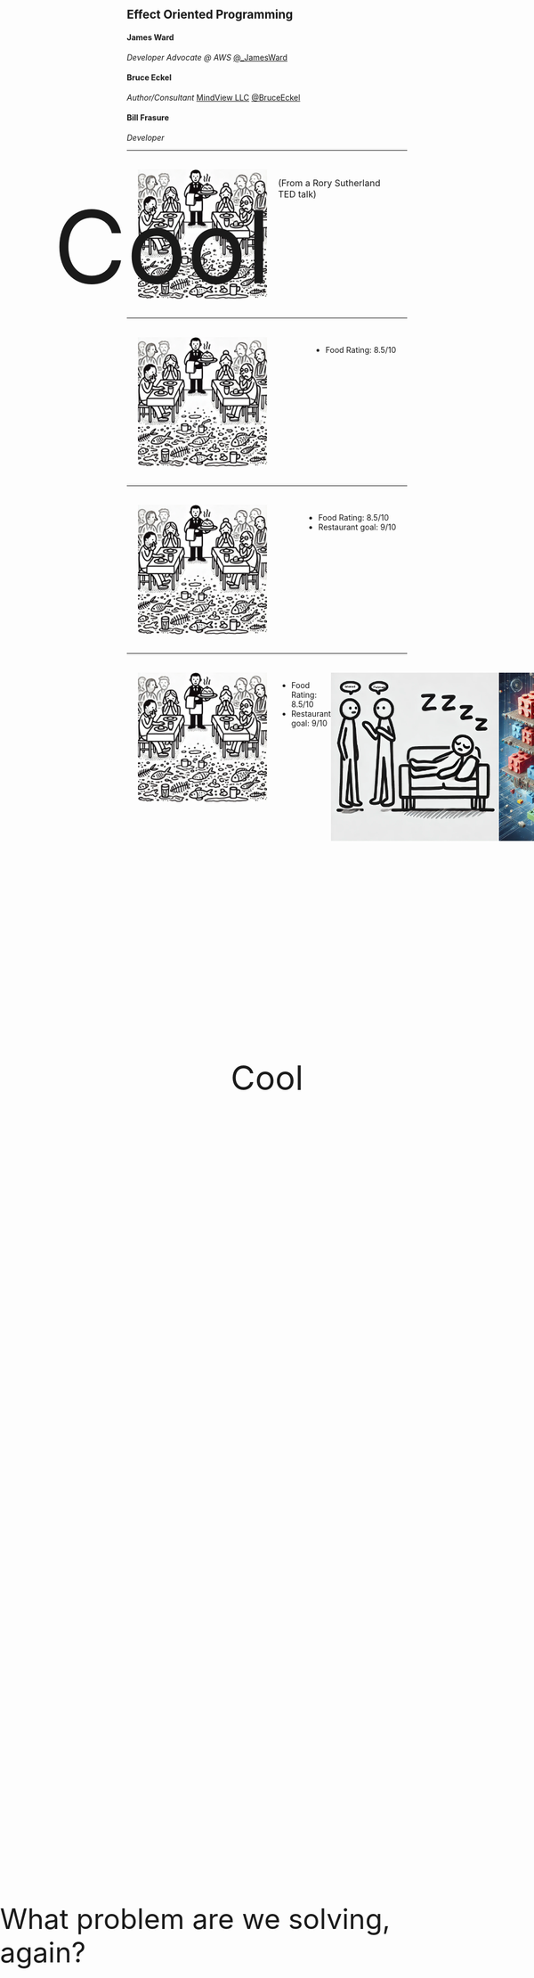 ## Effect Oriented Programming

#### James Ward
*Developer Advocate @ AWS* <a href="https://twitter.com/_JamesWard?ref_src=twsrc%5Etfw" class="twitter-follow-button" data-size="large">@_JamesWard</a><script async src="https://platform.twitter.com/widgets.js" charset="utf-8"></script>

#### Bruce Eckel
*Author/Consultant* <a href="https://www.mindviewllc.com/">MindView LLC</a> <a href="https://twitter.com/BruceEckel" class="twitter-follow-button" data-size="large">@BruceEckel</a><script async src="https://platform.twitter.com/widgets.js" charset="utf-8"></script>

#### Bill Frasure
*Developer*

---

<div style="display: flex; align-items: flex-start; justify-content: space-between; padding: 20px;">
    <img src="images/Restaurant.webp" style="max-width: 50%; height: auto; margin-right: 20px;">

<span style="font-size: 16px;">(From a Rory Sutherland TED talk)</span>
</div>


---

<div style="display: flex; align-items: flex-start; justify-content: space-between; padding: 20px;">
    <img src="images/Restaurant.webp" style="max-width: 50%; height: auto; margin-right: 20px;">

- Food Rating: 8.5/10
</div>

---

<div style="display: flex; align-items: flex-start; justify-content: space-between; padding: 20px;">
    <img src="images/Restaurant.webp" style="max-width: 50%; height: auto; margin-right: 20px;">

- Food Rating: 8.5/10
- Restaurant goal: 9/10
</div>


---

<div style="display: flex; align-items: flex-start; justify-content: space-between; padding: 20px;">
    <img src="images/Restaurant.webp" style="max-width: 50%; height: auto; margin-right: 20px;">

- Food Rating: 8.5/10
- Restaurant goal: 9/10


---

<img src="images/BillJamesBruce.png" style="width: 65%;">


---

<img src="images/software-lego.webp" style="width: 65%;">

---

<pre style="font-size: 150px; text-align: center;">
f(g(h()))
</pre>

---

<p style="font-size: 65px; text-align: center;">
A sentence is composed of words.
</p>

---

<style>
  .spc {
    background-color: orange;
    display: inline-block;
    height: 35px;
    vertical-align: middle;
  }
</style>

<p style="font-size: 65px; text-align: center;">
  A<span class="spc">&nbsp;</span>sentence<span class="spc">&nbsp;</span>is<span class="spc">&nbsp;</span>composed<span class="spc">&nbsp;</span>of<span class="spc">&nbsp;</span>words.
</p>

---

<pre style="font-size: 150px; text-align: center;">
f(g(h()))
</pre>

---

<style>
  .spc2 {
    background-color: orange;
    display: inline-block;
    height: 100px;
    vertical-align: middle;
  }
</style>

<pre style="font-size: 150px; text-align: center;">
<span class="spc2">&nbsp;</span>f(<span class="spc2">&nbsp;</span>g(<span class="spc2">&nbsp;</span>h()))
</pre>

---

<div style="position: absolute; top: 10%; left: 10%; font-size: 180px;">
Cool
</div>

---

<div style="text-align: center; font-size: 60px; position: absolute; top: 50%; left: 50%; transform: translate(-50%, -50%);">
Cool
</div>

---

<div style="position: absolute; bottom: 10%; right: 10%; font-size: 50px;">
What problem are we solving, again?
</div>

---

# What Impedes Composability?

---

<pre style="font-size: 50px; text-align: left;">
def p(a: Int, b: Int): Int =
  a + b
</pre>

- No Surprises
- Results can be cached
- *Pure* function
- Because there are no Surprises: Easily Composed

---

<pre style="font-size: 50px; text-align: left;">
def u(a: Int, b: Int): Int =
  a + b + scala.util.Random.nextInt()
</pre>

- Unpredictable, No Longer Pure
- The Surprises Make it Hard to Test & Compose

---

## Even the Simplest Functions can Produce Surprises 

<pre style="font-size: 50px; text-align: left;">
def divide(a: Int, b: Int): Int =
  a / b
</pre>

---

# Surprises == *Side Effects*

---

# *Effect Systems* Turn Side Effects into *Effects*

---

# *Effect<span class="spc">&nbsp;</span>Systems*<span class="spc">&nbsp;</span>Turn<span class="spc">&nbsp;</span>Side<span class="spc">&nbsp;</span>Effects<span class="spc">&nbsp;</span>into<span class="spc">&nbsp;</span>*Effects*


---

## Oversimplified to Show the Idea:
<pre style="font-size: 50px; text-align: left;">
def c(a: Int, b: Int): Int =
  a + b + <span style="background-color: orange;">ControlledRandom.nextInt()</span>
</pre>

---

# To Keep **This** From Happening To Me (Again)

<img src="images/NoSleep.png" style="width: 20%;">

- Bill & James abstracted away the underlying machinery
- If you're a purist this might make you mad
- We're going to risk it
